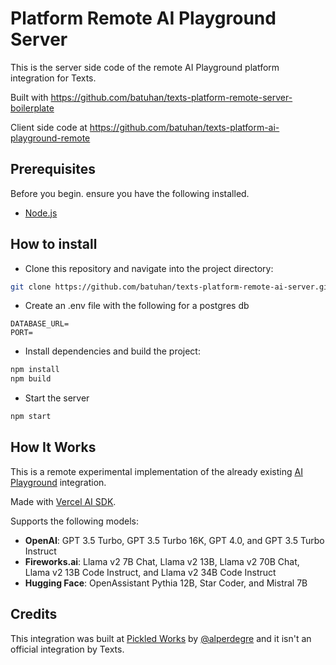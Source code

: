# Platform Remote AI Playground Server

This is the server side code of the remote AI Playground platform integration for Texts. 

Built with https://github.com/batuhan/texts-platform-remote-server-boilerplate

Client side code at https://github.com/batuhan/texts-platform-ai-playground-remote

## Prerequisites

Before you begin. ensure you have the following installed.

- [Node.js](https://nodejs.org/en)

## How to install

- Clone this repository and navigate into the project directory:
```bash
git clone https://github.com/batuhan/texts-platform-remote-ai-server.git && cd texts-platform-remote-ai-server
```
- Create an .env file with the following for a postgres db
```
DATABASE_URL=
PORT=
```
- Install dependencies and build the project:
```bash
npm install
npm build
```
- Start the server
```bash
npm start
```

## How It Works

This is a remote experimental implementation of the already existing [AI Playground](https://github.com/batuhan/texts-ai-playground) integration.

Made with [Vercel AI SDK](https://sdk.vercel.ai/docs).

Supports the following models:

- **OpenAI**: GPT 3.5 Turbo, GPT 3.5 Turbo 16K, GPT 4.0, and GPT 3.5 Turbo Instruct
- **Fireworks.ai**: Llama v2 7B Chat, Llama v2 13B, Llama v2 70B Chat, Llama v2 13B Code Instruct, and Llama v2 34B Code Instruct
- **Hugging Face**: OpenAssistant Pythia 12B, Star Coder, and Mistral 7B

## Credits

This integration was built at [Pickled Works](https://pickled.works/) by [@alperdegre](https://github.com/alperdegre/) and it isn't an official integration by Texts.
